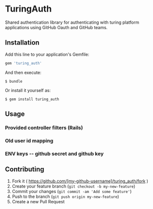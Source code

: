 # TuringAuth

Shared authentication library for authenticating with turing platform
applications using GitHub Oauth and GitHub teams.

## Installation

Add this line to your application's Gemfile:

```ruby
gem 'turing_auth'
```

And then execute:

    $ bundle

Or install it yourself as:

    $ gem install turing_auth

## Usage

### Provided controller filters (Rails)

### Old user id mapping

### ENV keys -- github secret and github key

## Contributing

1. Fork it ( https://github.com/[my-github-username]/turing_auth/fork )
2. Create your feature branch (`git checkout -b my-new-feature`)
3. Commit your changes (`git commit -am 'Add some feature'`)
4. Push to the branch (`git push origin my-new-feature`)
5. Create a new Pull Request
